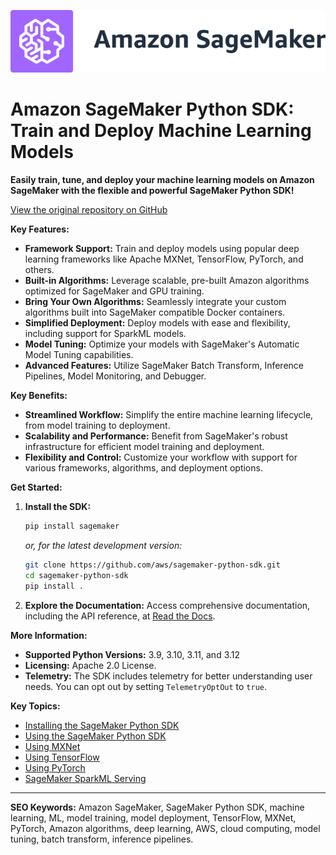 [![SageMaker Banner](https://github.com/aws/sagemaker-python-sdk/raw/master/branding/icon/sagemaker-banner.png)](https://github.com/aws/sagemaker-python-sdk)

# Amazon SageMaker Python SDK: Train and Deploy Machine Learning Models

**Easily train, tune, and deploy your machine learning models on Amazon SageMaker with the flexible and powerful SageMaker Python SDK!**

[View the original repository on GitHub](https://github.com/aws/sagemaker-python-sdk)

**Key Features:**

*   **Framework Support:** Train and deploy models using popular deep learning frameworks like Apache MXNet, TensorFlow, PyTorch, and others.
*   **Built-in Algorithms:** Leverage scalable, pre-built Amazon algorithms optimized for SageMaker and GPU training.
*   **Bring Your Own Algorithms:** Seamlessly integrate your custom algorithms built into SageMaker compatible Docker containers.
*   **Simplified Deployment:** Deploy models with ease and flexibility, including support for SparkML models.
*   **Model Tuning:** Optimize your models with SageMaker's Automatic Model Tuning capabilities.
*   **Advanced Features:** Utilize SageMaker Batch Transform, Inference Pipelines, Model Monitoring, and Debugger.

**Key Benefits:**

*   **Streamlined Workflow:** Simplify the entire machine learning lifecycle, from model training to deployment.
*   **Scalability and Performance:** Benefit from SageMaker's robust infrastructure for efficient model training and deployment.
*   **Flexibility and Control:** Customize your workflow with support for various frameworks, algorithms, and deployment options.

**Get Started:**

1.  **Install the SDK:**

    ```bash
    pip install sagemaker
    ```
    *or, for the latest development version:*
    ```bash
    git clone https://github.com/aws/sagemaker-python-sdk.git
    cd sagemaker-python-sdk
    pip install .
    ```

2.  **Explore the Documentation:**  Access comprehensive documentation, including the API reference, at [Read the Docs](https://sagemaker.readthedocs.io/en/stable/).

**More Information:**

*   **Supported Python Versions:** 3.9, 3.10, 3.11, and 3.12
*   **Licensing:** Apache 2.0 License.
*   **Telemetry:** The SDK includes telemetry for better understanding user needs. You can opt out by setting ``TelemetryOptOut`` to ``true``.

**Key Topics:**

*   [Installing the SageMaker Python SDK](#installing-the-sagemaker-python-sdk)
*   [Using the SageMaker Python SDK](https://sagemaker.readthedocs.io/en/stable/overview.html)
*   [Using MXNet](https://sagemaker.readthedocs.io/en/stable/using_mxnet.html)
*   [Using TensorFlow](https://sagemaker.readthedocs.io/en/stable/using_tf.html)
*   [Using PyTorch](https://sagemaker.readthedocs.io/en/stable/using_pytorch.html)
*   [SageMaker SparkML Serving](#sagemaker-sparkml-serving)

---
**SEO Keywords:** Amazon SageMaker, SageMaker Python SDK, machine learning, ML, model training, model deployment, TensorFlow, MXNet, PyTorch, Amazon algorithms, deep learning, AWS, cloud computing, model tuning, batch transform, inference pipelines.